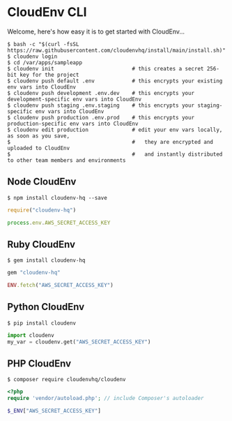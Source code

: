 # CloudEnv CLI

Welcome, here's how easy it is to get started with CloudEnv...

```console
$ bash -c "$(curl -fsSL https://raw.githubusercontent.com/cloudenvhq/install/main/install.sh)"
$ cloudenv login
$ cd /var/apps/sampleapp
$ cloudenv init                         # this creates a secret 256-bit key for the project
$ cloudenv push default .env            # this encrypts your existing env vars into CloudEnv
$ cloudenv push development .env.dev    # this encrypts your development-specific env vars into CloudEnv
$ cloudenv push staging .env.staging    # this encrypts your staging-specific env vars into CloudEnv
$ cloudenv push production .env.prod    # this encrypts your production-specific env vars into CloudEnv
$ cloudenv edit production              # edit your env vars locally, as soon as you save,
$                                       #   they are encrypted and uploaded to CloudEnv
$                                       #   and instantly distributed to other team members and environments
```

## Node CloudEnv

```console
$ npm install cloudenv-hq --save
```

```javascript
require("cloudenv-hq")

process.env.AWS_SECRET_ACCESS_KEY
```

## Ruby CloudEnv

```console
$ gem install cloudenv-hq
```

```ruby
gem "cloudenv-hq"

ENV.fetch("AWS_SECRET_ACCESS_KEY")
```

## Python CloudEnv

```console
$ pip install cloudenv
```

```python
import cloudenv
my_var = cloudenv.get("AWS_SECRET_ACCESS_KEY")
```

## PHP CloudEnv

```console
$ composer require cloudenvhq/cloudenv
```

```php
<?php
require 'vendor/autoload.php'; // include Composer's autoloader

$_ENV["AWS_SECRET_ACCESS_KEY"]
```

